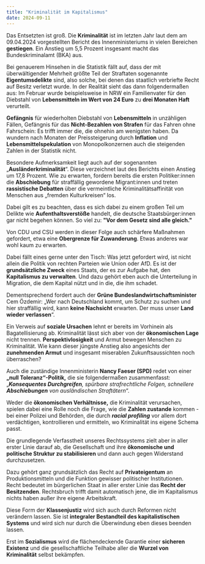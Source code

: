```yaml
---
title: "Kriminalität im Kapitalismus"
date: 2024-09-11
---
```


Das Entsetzten ist groß. Die **Kriminalität** ist im letzten Jahr laut dem am 09.04.2024 vorgestellten Bericht des Innenministeriums in vielen Bereichen **gestiegen**. Ein Anstieg um 5,5 Prozent insgesamt macht das Bundeskriminalamt (BKA) aus.

Bei genauerem Hinsehen in die Statistik fällt auf, dass der mit überwältigender Mehrheit größte Teil der Straftaten sogenannte **Eigentumsdelikte** sind, also solche, bei denen das staatlich verbriefte Recht auf Besitz verletzt wurde. In der Realität sieht das dann folgendermaßen aus: Im Februar wurde beispielsweise in NRW ein Familienvater für den Diebstahl von **Lebensmitteln im Wert von 24 Euro** zu **drei Monaten Haft** verurteilt.

**Gefängnis** für wiederholten Diebstahl von **Lebensmitteln** in unzähligen Fällen, Gefängnis für das **Nicht-Bezahlen von Strafen** für das Fahren ohne Fahrschein: Es trifft immer die, die ohnehin am wenigsten haben. Da wundern nach Monaten der Preissteigerung durch **Inflation** und **Lebensmittelspekulation** von Monopolkonzernen auch die steigenden Zahlen in der Statistik nicht.

Besondere Aufmerksamkeit liegt auch auf der sogenannten „**Ausländerkriminalität**“. Diese verzeichnet laut des Berichts einen Anstieg um 17,8 Prozent. Wie zu erwarten, fordern bereits die ersten Politiker:innen die **Abschiebung** für straffällig gewordene Migrant:innen und treten **rassistische Debatten** über die vermeintliche Kriminalitätsaffinität von Menschen aus „fremden Kulturkreisen“ los.

Dabei gilt es zu beachten, dass es sich dabei zu einem großen Teil um Delikte wie **Aufenthaltsverstöße** handelt, die deutsche Staatsbürger:innen gar nicht begehen können. So viel zu: **"Vor dem Gesetz sind alle gleich."**

Von CDU und CSU werden in dieser Folge auch schärfere Maßnahmen gefordert, etwa eine **Obergrenze für Zuwanderung**. Etwas anderes war wohl kaum zu erwarten.

Dabei fällt eines gerne unter den Tisch: Was jetzt gefordert wird, ist nicht allein die Politik von rechten Parteien wie Union oder AfD. Es ist der **grundsätzliche Zweck** eines Staats, der es zur Aufgabe hat, den **Kapitalismus zu verwalten**. Und dazu gehört eben auch die Unterteilung in Migration, die dem Kapital nützt und in die, die ihm schadet.

Dementsprechend fordert auch der **Grüne Bundeslandwirtschaftsminister** Cem Özdemir: „Wer nach Deutschland kommt, um Schutz zu suchen und hier straffällig wird, kann **keine Nachsicht** erwarten. Der muss unser **Land wieder verlassen**“.

Ein Verweis auf **soziale Ursachen** lehnt er bereits im Vorhinein als Bagatellisierung ab. Kriminalität lässt sich aber von der **ökonomischen Lage** nicht trennen. **Perspektivlosigkeit** und Armut bewegen Menschen zu Kriminalität. Wie kann dieser jüngste Anstieg also angesichts der **zunehmenden Armut** und insgesamt miserablen Zukunftsaussichten noch überraschen?

Auch die zuständige Innenministerin **Nancy Faeser (SPD)** redet von einer **„null Toleranz“-Politik,** die sie folgendermaßen zusammenfasst: „_**Konsequentes Durchgreifen**, spürbare strafrechtliche Folgen, schnellere **Abschiebungen** von ausländischen Straftätern_“.

Weder die **ökonomischen Verhältnisse,** die Kriminalität verursachen, spielen dabei eine Rolle noch die Frage, wie die **Zahlen zustande** kommen - bei einer Polizei und Behörden, die durch **_racial profiling_** vor allem dort verdächtigen, kontrollieren und ermitteln, wo Kriminalität ins eigene Schema passt.

Die grundlegende Verfasstheit unseres Rechtssystems zielt aber in aller erster Linie darauf ab, die Gesellschaft und ihre **ökonomische und politische Struktur zu stabilisieren** und dann auch gegen Widerstand durchzusetzen.

Dazu gehört ganz grundsätzlich das Recht auf **Privateigentum** an Produktionsmitteln und die Funktion gewisser politischer Institutionen. Recht bedeutet im bürgerlichen Staat in aller erster Linie das **Recht der Besitzenden**. Rechtsbruch trifft damit automatisch jene, die im Kapitalismus nichts haben außer ihre eigene Arbeitskraft.

Diese Form der **Klassenjustiz** wird sich auch durch Reformen nicht verändern lassen. Sie ist **integraler Bestandteil des kapitalistischen Systems** und wird sich nur durch die Überwindung eben dieses beenden lassen.

Erst im **Sozialismus** wird die flächendeckende Garantie einer **sicheren Existenz** und die gesellschaftliche Teilhabe aller die **Wurzel von Kriminalität** selbst bekämpfen.
